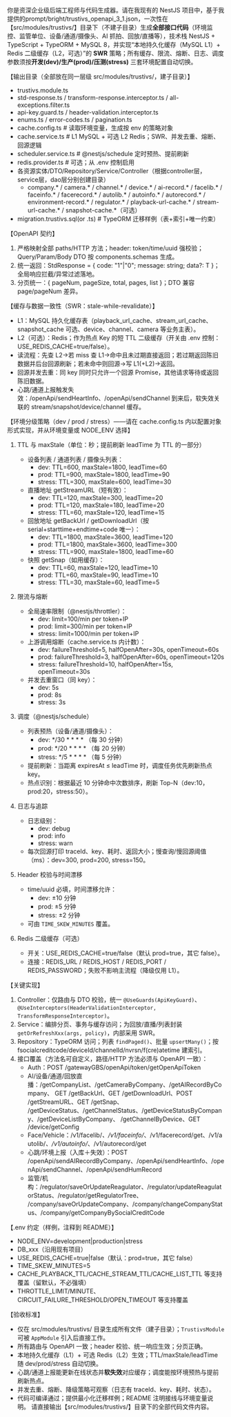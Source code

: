 你是资深企业级后端工程师与代码生成器。请在我现有的 NestJS 项目中，基于我提供的prompt/bright/trustivs_openapi_3_1.json，一次性在【src/modules/trustivs/】目录下（不建子目录）生成**全部接口代码**（环境监控、监管单位、设备/通道/摄像头、AI 抓拍、回放/直播等），技术栈 NestJS + TypeScript + TypeORM + MySQL 8，并实现“本地持久化缓存（MySQL L1）+ Redis 二级缓存（L2，可选）”的 **SWR** 策略；所有缓存、限流、熔断、日志、调度参数须按**开发(dev)/生产(prod)/压测(stress)** 三套环境配置自动切换。

【输出目录（全部放在同一层级 src/modules/trustivs/，建子目录）】
- trustivs.module.ts
- std-response.ts / transform-response.interceptor.ts / all-exceptions.filter.ts
- api-key.guard.ts / header-validation.interceptor.ts
- enums.ts / error-codes.ts / pagination.ts
- cache.config.ts                  # 读取环境变量，生成按 env 的策略对象
- cache.service.ts                 # L1 MySQL + 可选 L2 Redis；SWR、并发去重、熔断、回源逻辑
- scheduler.service.ts             # @nestjs/schedule 定时预热、提前刷新
- redis.provider.ts                # 可选；从 .env 控制启用
- 各资源实体/DTO/Repository/Service/Controller（根据controller层，service层，dao层分别创建目录）
  - company.* / camera.* / channel.* / device.* / ai-record.* / facelib.* / faceinfo.* / facerecord.* /
    autolib.* / autoinfo.* / autorecord.* / environment-record.* / regulator.* /
    playback-url-cache.* / stream-url-cache.* / snapshot-cache.*（可选）
- migration.trustivs.sql(or .ts)   # TypeORM 迁移样例（表+索引+唯一约束）

【OpenAPI 契约】
1) 严格映射全部 paths/HTTP 方法；header: token/time/uuid 强校验；Query/Param/Body DTO 按 components.schemas 生成。
2) 统一返回：StdResponse<T> = { code: "1"|"0"; message: string; data?: T }；全局响应拦截/异常过滤落地。
3) 分页统一：{ pageNum, pageSize, total, pages, list }；DTO 兼容 page/pageNum 差异。

【缓存与数据一致性（SWR：stale-while-revalidate）】
- L1：MySQL 持久化缓存表（playback_url_cache、stream_url_cache、snapshot_cache 可选、device、channel、camera 等业务主表）。
- L2（可选）：Redis；作为热点 Key 的短 TTL 二级缓存（开关由 .env 控制：USE_REDIS_CACHE=true/false）。
- 读流程：先查 L2→若 miss 查 L1→命中且未过期直接返回；若过期返回陈旧数据并后台回源刷新；若未命中则回源→写 L1(+L2)→返回。
- 回源并发去重：同 key 同时只允许一个回源 Promise，其他请求等待或返回陈旧数据。
- 心跳/通道上报触发失效：/openApi/sendHeartInfo、/openApi/sendChannel 到来后，软失效关联的 stream/snapshot/device/channel 缓存。

【环境分级策略（dev / prod / stress）——请在 cache.config.ts 内以配置对象形式实现，并从环境变量或 NODE_ENV 选择】
1) TTL 与 maxStale（单位：秒；提前刷新 leadTime 为 TTL 的一部分）  
   - 设备列表 / 通道列表 / 摄像头列表：
     - dev:    TTL=600,  maxStale=1800, leadTime=60
     - prod:   TTL=900,  maxStale=1800, leadTime=90
     - stress: TTL=300,  maxStale=600,  leadTime=30
   - 直播地址 getStreamURL（短有效）：
     - dev:    TTL=120,  maxStale=300,  leadTime=20
     - prod:   TTL=120,  maxStale=180,  leadTime=20
     - stress: TTL=60,   maxStale=120,  leadTime=15
   - 回放地址 getBackUrl / getDownloadUrl（按 serial+starttime+endtime+code 唯一）：
     - dev:    TTL=1800, maxStale=3600, leadTime=120
     - prod:   TTL=1800, maxStale=3600, leadTime=300
     - stress: TTL=900,  maxStale=1800, leadTime=60
   - 快照 getSnap（如用缓存）：
     - dev:    TTL=60,   maxStale=120,  leadTime=10
     - prod:   TTL=60,   maxStale=90,   leadTime=10
     - stress: TTL=30,   maxStale=60,   leadTime=5

2) 限流与熔断  
   - 全局速率限制（@nestjs/throttler）：
     - dev:    limit=100/min per token+IP
     - prod:   limit=300/min per token+IP
     - stress: limit=1000/min per token+IP
   - 上游调用熔断（cache.service.ts 内计数）：
     - dev:    failureThreshold=5,  halfOpenAfter=30s,  openTimeout=60s
     - prod:   failureThreshold=3,  halfOpenAfter=60s,  openTimeout=120s
     - stress: failureThreshold=10, halfOpenAfter=15s,  openTimeout=30s
   - 并发去重窗口（同 key）：
     - dev:    5s
     - prod:   8s
     - stress: 3s

3) 调度（@nestjs/schedule）  
   - 列表预热（设备/通道/摄像头）：
     - dev:    */30 * * * *  （每 30 分钟）
     - prod:   */20 * * * *  （每 20 分钟）
     - stress: */5  * * * *  （每 5 分钟）
   - 提前刷新：当距离 expiresAt ≤ leadTime 时，调度任务优先刷新热点 key。
   - 热点识别：根据最近 10 分钟命中次数排序，刷新 Top-N（dev:10，prod:20，stress:50）。

4) 日志与追踪  
   - 日志级别：
     - dev:    debug
     - prod:   info
     - stress: warn
   - 每次回源打印 traceId、key、耗时、返回大小；慢查询/慢回源阈值（ms）：dev=300, prod=200, stress=150。

5) Header 校验与时间漂移  
   - time/uuid 必填，时间漂移允许：
     - dev:    ±10 分钟
     - prod:   ±5 分钟
     - stress: ±2 分钟
   - 可由 `TIME_SKEW_MINUTES` 覆盖。

6) Redis 二级缓存（可选）
   - 开关：USE_REDIS_CACHE=true/false（默认 prod=true，其它 false）。
   - 连接：REDIS_URL / REDIS_HOST / REDIS_PORT / REDIS_PASSWORD；失败不影响主流程（降级仅用 L1）。

【关键实现】
1) Controller：仅路由与 DTO 校验，统一 `@UseGuards(ApiKeyGuard)`、`@UseInterceptors(HeaderValidationInterceptor, TransformResponseInterceptor)`。
2) Service：编排分页、事务与缓存访问；为回放/直播/列表封装 `getOrRefreshXxx(args, policy)`，内部采用 SWR。
3) Repository：TypeORM 访问；列表 `findPaged()`、批量 `upsertMany()`；按 fsocialcreditcode/deviceId/channelId/nvrsn/f(cre)atetime 建索引。
4) 接口覆盖（方法名可自定义，路径/HTTP 方法必须与 OpenAPI 一致）：
   - Auth：POST /gatewayGBS/openApi/token/getOpenApiToken
   - AI/设备/通道/回放直播：/getCompanyList、/getCameraByCompany、/getAIRecordByCompany、
     GET /getBackUrl、GET /getDownloadUrl、POST /getStreamURL、GET /getSnap、
     /getDeviceStatus、/getChannelStatus、/getDeviceStatusByCompany、/getDeviceListByCompany、
     /getChannelByDevice、GET /device/getConfig
   - Face/Vehicle：/v1/facelib/*、/v1/faceinfo/*、/v1/facerecord/get、/v1/autolib/*、/v1/autoinfo/*、/v1/autorecord/get
   - 心跳/环境上报（入库＋失效）：POST /openApi/sendAIRecordByCompany、/openApi/sendHeartInfo、/openApi/sendChannel、/openApi/sendHumRecord
   - 监管/机构：/regulator/saveOrUpdateReagulator、/regulator/updateReagulatorStatus、/regulator/getRegulatorTree、
     /company/saveOrUpdateCompany、/company/changeCompanyStatus、/company/getCompanyBySocialCreditCode

【.env 约定（样例，注释到 README）】
- NODE_ENV=development|production|stress
- DB_xxx（沿用现有项目）
- USE_REDIS_CACHE=true|false（默认：prod=true，其它 false）
- TIME_SKEW_MINUTES=5
- CACHE_PLAYBACK_TTL/CACHE_STREAM_TTL/CACHE_LIST_TTL 等支持覆盖（留默认，不必强填）
- THROTTLE_LIMIT/MINUTE、CIRCUIT_FAILURE_THRESHOLD/OPEN_TIMEOUT 等支持覆盖

【验收标准】
- 仅在 src/modules/trustivs/ 目录生成所有文件（建子目录）；`TrustivsModule` 可被 `AppModule` 引入后直接工作。
- 所有路由与 OpenAPI 一致；header 校验、统一响应生效；分页正确。
- 本地持久化缓存（L1）+ 可选 Redis（L2）生效；TTL/maxStale/leadTime 随 dev/prod/stress 自动切换。
- 心跳/通道上报能更新在线状态并**软失效**对应缓存；调度能按环境预热与提前刷新热点。
- 并发去重、熔断、降级策略可观察（日志有 traceId、key、耗时、状态）。
- 代码可编译通过；提供最小化迁移样例；README 注明接线与环境变量说明。
请直接输出【src/modules/trustivs/】目录下的全部代码文件内容。